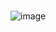 
# 
![image](https://github.com/Davi-OS/CSharp/assets/112199758/5082e57b-df2c-4035-9c34-c65e1ed52159)
